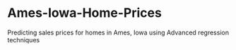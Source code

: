 # Ames-Iowa-Home-Prices
Predicting sales prices for homes in Ames, Iowa using Advanced regression techniques
